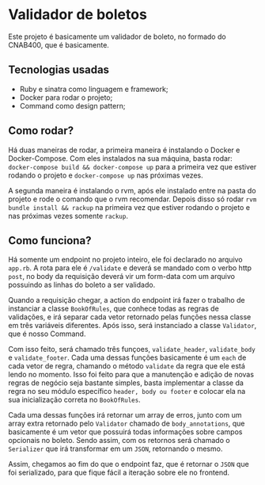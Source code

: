 # Validador de boletos
Este projeto é basicamente um validador de boleto, no formado do CNAB400, que é basicamente.

## Tecnologias usadas
 - Ruby e sinatra como linguagem e framework;
 - Docker para rodar o projeto;
 - Command como design pattern;
 
## Como rodar?
Há duas maneiras de rodar, a primeira maneira é instalando o Docker e Docker-Compose. Com eles instalados na sua máquina, basta rodar: `docker-compose build && docker-compose up` para a primeira vez que estiver rodando o projeto e `docker-compose up` nas próximas vezes.

A segunda maneira é instalando o rvm, após ele instalado entre na pasta do projeto e rode o comando que o rvm recomendar. Depois disso só rodar `rvm bundle install && rackup` na primeira vez que estiver rodando o projeto e nas próximas vezes somente `rackup`.

## Como funciona?
Há somente um endpoint no projeto inteiro, ele foi declarado no arquivo `app.rb`. A rota para ele é `/validate` e deverá se mandado com o verbo http `post`, no body da requisição deverá vir um form-data com um arquivo possuindo as linhas do boleto a ser validado.

Quando a requisição chegar, a action do endpoint irá fazer o trabalho de instanciar a classe `BookOfRules`, que conhece todas as regras de validações, e irá separar cada vetor retornado pelas funções nessa classe em três variáveis diferentes. Após isso, será instanciado a classe `Validator`, que é nosso Command.

Com isso feito, será chamado três funçoes, `validate_header`, `validate_body` e `validate_footer`. Cada uma dessas funções basicamente é um `each` de cada vetor de regra, chamando o método `validate` da regra que ele está lendo no momento. Isso foi feito para que a manutenção e adição de novas regras de negócio seja bastante simples, basta implementar a classe da regra no seu módulo específico `header, body ou footer` e colocar ela na sua inicialização correta no `BookOfRules`.

Cada uma dessas funções irá retornar um array de erros, junto com um array extra retornado pelo `Validator` chamado de `body_annotations`, que basicamente é um vetor que possuirá todas informações sobre campos opcionais no boleto. Sendo assim, com os retornos será chamado o `Serializer` que irá transformar em um `JSON`, retornando o mesmo.

Assim, chegamos ao fim do que o endpoint faz, que é retornar o `JSON` que foi serializado, para que fique fácil a iteração sobre ele no frontend.
